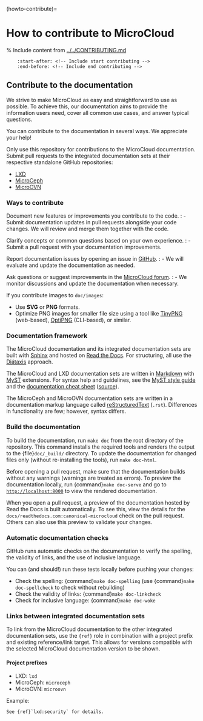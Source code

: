(howto-contribute)=
# How to contribute to MicroCloud

% Include content from [../../CONTRIBUTING.md](../../CONTRIBUTING.md)
```{include} ../../CONTRIBUTING.md
    :start-after: <!-- Include start contributing -->
    :end-before: <!-- Include end contributing -->
```

## Contribute to the documentation

We strive to make MicroCloud as easy and straightforward to use as possible. To achieve this, our documentation aims to provide the information users need, cover all common use cases, and answer typical questions.

You can contribute to the documentation in several ways. We appreciate your help!

Only use this repository for contributions to the MicroCloud documentation. Submit pull requests to the integrated documentation sets at their respective standalone GitHub repositories:

- [LXD](https://github.com/canonical/lxd)
- [MicroCeph](https://github.com/canonical/microceph)
- [MicroOVN](https://github.com/canonical/microovn)

### Ways to contribute

Document new features or improvements you contribute to the code.
: - Submit documentation updates in pull requests alongside your code changes. We will review and merge them together with the code.

Clarify concepts or common questions based on your own experience.
: - Submit a pull request with your documentation improvements.

Report documentation issues by opening an issue in [GitHub](https://github.com/canonical/microcloud/issues).
: - We will evaluate and update the documentation as needed.

Ask questions or suggest improvements in the [MicroCloud forum](https://discourse.ubuntu.com/c/lxd/microcloud/145).
: - We monitor discussions and update the documentation when necessary.

If you contribute images to `doc/images`:
- Use **SVG** or **PNG** formats.
- Optimize PNG images for smaller file size using a tool like [TinyPNG](https://tinypng.com/) (web-based), [OptiPNG](https://optipng.sourceforge.net/) (CLI-based), or similar.

### Documentation framework

The MicroCloud documentation and its integrated documentation sets are built with [Sphinx](https://www.sphinx-doc.org/) and hosted on [Read the Docs](https://about.readthedocs.com/). For structuring, all use the [Diátaxis](https://diataxis.fr/) approach.

The MicroCloud and LXD documentation sets are written in [Markdown](https://commonmark.org/) with [MyST](https://myst-parser.readthedocs.io/) extensions. For syntax help and guidelines, see the [MyST style guide](https://canonical-documentation-with-sphinx-and-readthedocscom.readthedocs-hosted.com/style-guide-myst/) and the [documentation cheat sheet](cheat-sheet-myst) ([source](https://raw.githubusercontent.com/canonical/microcloud/main/doc/doc-cheat-sheet-myst.md)).

The MicroCeph and MicroOVN documentation sets are written in a documentation markup language called [reStructuredText](https://docutils.sourceforge.io/rst.html) (`.rst`). Differences in functionality are few; however, syntax differs.

### Build the documentation

To build the documentation, run `make doc` from the root directory of the repository.
This command installs the required tools and renders the output to the {file}`doc/_build/` directory.
To update the documentation for changed files only (without re-installing the tools), run `make doc-html`.

Before opening a pull request, make sure that the documentation builds without any warnings (warnings are treated as errors).
To preview the documentation locally, run {command}`make doc-serve` and go to [`http://localhost:8000`](http://localhost:8000) to view the rendered documentation.

When you open a pull request, a preview of the documentation hosted by Read the Docs is built automatically.
To see this, view the details for the `docs/readthedocs.com:canonical-microcloud` check on the pull request. Others can also use this preview to validate your changes.

### Automatic documentation checks

GitHub runs automatic checks on the documentation to verify the spelling, the validity of links, and the use of inclusive language.

You can (and should!) run these tests locally before pushing your changes:

- Check the spelling: {command}`make doc-spelling` (use {command}`make doc-spellcheck` to check without rebuilding)
- Check the validity of links: {command}`make doc-linkcheck`
- Check for inclusive language: {command}`make doc-woke`

### Links between integrated documentation sets

To link from the MicroCloud documentation to the other integrated documentation sets, use the `{ref}` role in combination with a project prefix and existing reference/link target. This allows for versions compatible with the selected MicroCloud documentation version to be shown.

#### Project prefixes

- LXD: `lxd`
- MicroCeph: `microceph`
- MicroOVN: `microovn`

Example:

```
See {ref}`lxd:security` for details.
```
